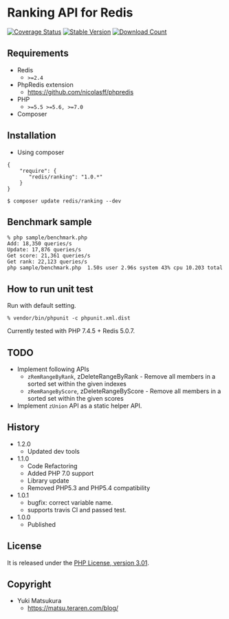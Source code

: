 Ranking API for Redis 
=============================

[![Coverage Status](https://coveralls.io/repos/matsubo/redis-ranking/badge.png?branch=master)](https://coveralls.io/r/matsubo/redis-ranking)
[![Stable Version](https://poser.pugx.org/redis/ranking/v/stable.png)](https://packagist.org/packages/redis/ranking)
[![Download Count](https://poser.pugx.org/redis/ranking/downloads.png)](https://packagist.org/packages/redis/ranking)



Requirements
-----------------------------
- Redis
  - `>=2.4`
- PhpRedis extension
  - https://github.com/nicolasff/phpredis
- PHP
  - `>=5.5 >=5.6, >=7.0`
- Composer



Installation
----------------------------

* Using composer

```
{
    "require": {
       "redis/ranking": "1.0.*"
    }
}
```

```
$ composer update redis/ranking --dev
```

Benchmark sample
-----------------------------
```
% php sample/benchmark.php
Add: 18,350 queries/s
Update: 17,876 queries/s
Get score: 21,361 queries/s
Get rank: 22,123 queries/s
php sample/benchmark.php  1.50s user 2.96s system 43% cpu 10.203 total
```


How to run unit test
----------------------------

Run with default setting.
```
% vendor/bin/phpunit -c phpunit.xml.dist
```

Currently tested with PHP 7.4.5 + Redis 5.0.7.


TODO
-----------------------------
- Implement following APIs
  - `zRemRangeByRank`, zDeleteRangeByRank - Remove all members in a sorted set within the given indexes
  - `zRemRangeByScore`, zDeleteRangeByScore - Remove all members in a sorted set within the given scores
- Implement `zUnion` API as a static helper API.

History
----------------------------
- 1.2.0
  - Updated dev tools
- 1.1.0
  - Code Refactoring
  - Added PHP 7.0 support
  - Library update
  - Removed PHP5.3 and PHP5.4 compatibility
- 1.0.1
  - bugfix: correct variable name.
  - supports travis CI and passed test.
- 1.0.0
  - Published



License
----------------------------
It is released under the [PHP License, version 3.01](http://www.php.net/license/3_01.txt).

Copyright
-----------------------------
- Yuki Matsukura
  - https://matsu.teraren.com/blog/


